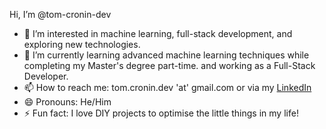  Hi, I’m @tom-cronin-dev
- 👀 I’m interested in machine learning, full-stack development, and exploring new technologies.
- 🌱 I’m currently learning advanced machine learning techniques while completing my Master's degree part-time. and working as a Full-Stack Developer.
- 📫 How to reach me: tom.cronin.dev 'at' gmail.com or via my [LinkedIn](https://www.linkedin.com/in/tom-cronin-829024199/)
- 😄 Pronouns: He/Him
- ⚡ Fun fact: I love DIY projects to optimise the little things in my life!
